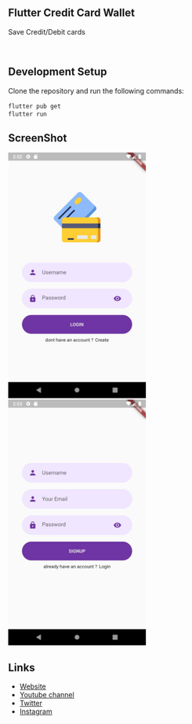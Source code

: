 ## Flutter Credit Card Wallet

Save Credit/Debit cards 

<br>

## Development Setup
Clone the repository and run the following commands:
```
flutter pub get
flutter run
```

## ScreenShot

<img src="assets/images/img1.jpg" height="500em" />&nbsp;<img src="assets/images/img2.jpg" height="500em" />

## Links

* [Website](https://afgprogrammer.com)
* [Youtube channel](https://youtube.com/afgprogrammer)
* [Twitter](https://twitter.com/afgprogrammer)
* [Instagram](https://instagram.com/afgprogrammer)

